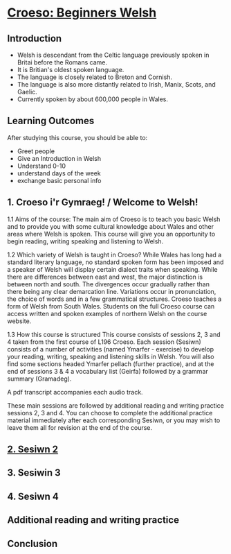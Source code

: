 # [Croeso: Beginners Welsh](https://www.open.edu/openlearn/languages/welsh/croeso-beginners-welsh/content-section-0?intro=1)

## Introduction 
* Welsh is descendant from the Celtic language previously spoken in Britai before the Romans came. 
* It is Britian's oldest spoken language. 
* The language is closely related to Breton and Cornish.
* The language is also more distantly related to Irish, Manix, Scots, and Gaelic. 
* Currently spoken by about 600,000 people in Wales. 

## Learning Outcomes
After studying this course, you should be able to:
* Greet people
* Give an Introduction in Welsh
* Understand 0-10
* understand days of the week
* exchange basic personal info 

## 1. Croeso i'r Gymraeg! / Welcome to Welsh! 
1.1 Aims of the course:
The main aim of Croeso is to teach you basic Welsh and to provide you with some cultural knowledge about Wales and other areas where Welsh is spoken. This course will give you an opportunity to begin reading, writing speaking and listening to Welsh.

1.2 Which variety of Welsh is taught in Croeso?
While Wales has long had a standard literary language, no standard spoken form has been imposed and a speaker of Welsh will display certain dialect traits when speaking. While there are differences between east and west, the major distinction is between north and south. The divergences occur gradually rather than there being any clear demarcation line. Variations occur in pronunciation, the choice of words and in a few grammatical structures. Croeso teaches a form of Welsh from South Wales. Students on the full Croeso course can access written and spoken examples of northern Welsh on the course website.

1.3 How this course is structured
This course consists of sessions 2, 3 and 4 taken from the first course of L196 Croeso. Each session (Sesiwn) consists of a number of activities (named Ymarfer - exercise) to develop your reading, writing, speaking and listening skills in Welsh. You will also find some sections headed Ymarfer pellach (further practice), and at the end of sessions 3 & 4 a vocabulary list (Geirfa) followed by a grammar summary (Gramadeg).

A pdf transcript accompanies each audio track.

These main sessions are followed by additional reading and writing practice sessions 2, 3 and 4. You can choose to complete the additional practice material immediately after each corresponding Sesiwn, or you may wish to leave them all for revision at the end of the course.

## [2. Sesiwn 2](https://github.com/EO4wellness/T-I-L/blob/main/polyglot/gales/OpenLearn/Croeso-Beginners%20Welsh/2%20Sesiwn%202.md)

## 3. Sesiwin 3

## 4. Sesiwn 4

## Additional reading and writing practice 

## Conclusion

